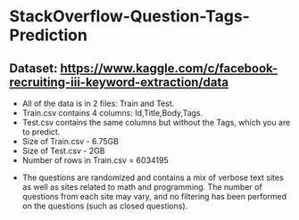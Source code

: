 # StackOverflow-Question-Tags-Prediction
 ## Dataset: https://www.kaggle.com/c/facebook-recruiting-iii-keyword-extraction/data
  * All of the data is in 2 files: Train and Test.
  * Train.csv contains 4 columns: Id,Title,Body,Tags.
  * Test.csv contains the same columns but without the Tags, which you are to predict.
  * Size of Train.csv - 6.75GB
  * Size of Test.csv - 2GB
  * Number of rows in Train.csv = 6034195

- The questions are randomized and contains a mix of verbose text sites as well as sites related to math and programming. The number of questions from each site may vary, and no filtering has been performed on the questions (such as closed questions).
